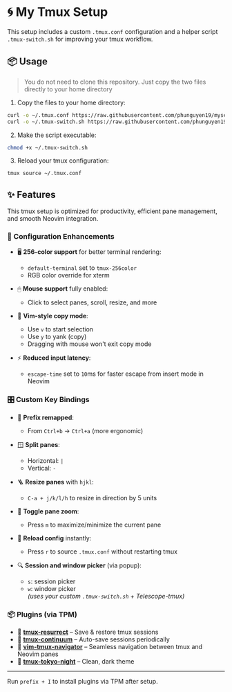 # 🌀 My Tmux Setup

This setup includes a custom `.tmux.conf` configuration and a helper script `.tmux-switch.sh` for improving your tmux workflow.

## 📦 Usage

> You do not need to clone this repository. Just copy the two files directly to your home directory

1. Copy the files to your home directory:

```sh
curl -o ~/.tmux.conf https://raw.githubusercontent.com/phunguyen19/mysetup-tmux/main/.tmux.conf
curl -o ~/.tmux-switch.sh https://raw.githubusercontent.com/phunguyen19/mysetup-tmux/main/.tmux-switch.sh
```

2. Make the script executable:

```sh
chmod +x ~/.tmux-switch.sh
```

3. Reload your tmux configuration:

```
tmux source ~/.tmux.conf
```

## ✨ Features

This tmux setup is optimized for productivity, efficient pane management, and smooth Neovim integration.

### 🔧 Configuration Enhancements

- 🖥 **256-color support** for better terminal rendering:
  - `default-terminal` set to `tmux-256color`
  - RGB color override for xterm

- 🖱 **Mouse support** fully enabled:
  - Click to select panes, scroll, resize, and more

- 🧠 **Vim-style copy mode**:
  - Use `v` to start selection
  - Use `y` to yank (copy)
  - Dragging with mouse won't exit copy mode

- ⚡ **Reduced input latency**:
  - `escape-time` set to `10`ms for faster escape from insert mode in Neovim

### 🎛 Custom Key Bindings

- 🔄 **Prefix remapped**:
  - From `Ctrl+b` → `Ctrl+a` (more ergonomic)

- 🪟 **Split panes**:
  - Horizontal: `|`
  - Vertical: `-`

- 🪜 **Resize panes** with `hjkl`:
  - `C-a + j/k/l/h` to resize in direction by 5 units

- 🧍 **Toggle pane zoom**:
  - Press `m` to maximize/minimize the current pane

- 🔁 **Reload config** instantly:
  - Press `r` to source `.tmux.conf` without restarting tmux

- 🔍 **Session and window picker** (via popup):
  - `s`: session picker
  - `w`: window picker  
  _(uses your custom `.tmux-switch.sh` + Telescope-tmux)_

### 📦 Plugins (via TPM)

- 🔄 **[tmux-resurrect](https://github.com/tmux-plugins/tmux-resurrect)** – Save & restore tmux sessions
- 🧠 **[tmux-continuum](https://github.com/tmux-plugins/tmux-continuum)** – Auto-save sessions periodically
- 🚀 **[vim-tmux-navigator](https://github.com/christoomey/vim-tmux-navigator)** – Seamless navigation between tmux and Neovim panes
- 🌃 **[tmux-tokyo-night](https://github.com/fabioluciano/tmux-tokyo-night)** – Clean, dark theme

---

Run `prefix + I` to install plugins via TPM after setup.
